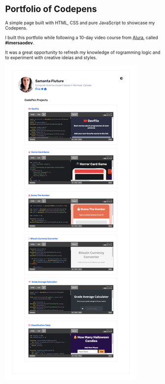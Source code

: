 # Portfolio of Codepens

A simple page built with HTML, CSS and pure JavaScript to showcase my Codepens.

I built this portfolio while following a 10-day video course from [Alura](https://www.alura.com.br/), called **#imersaodev**.

It was a great opportunity to refresh my knowledge of rogramming logic and to experiment with creative ideias and styles.

![screenshot](https://github.com/samantafluture/codepens/blob/main/screenshot.png?raw=true)


